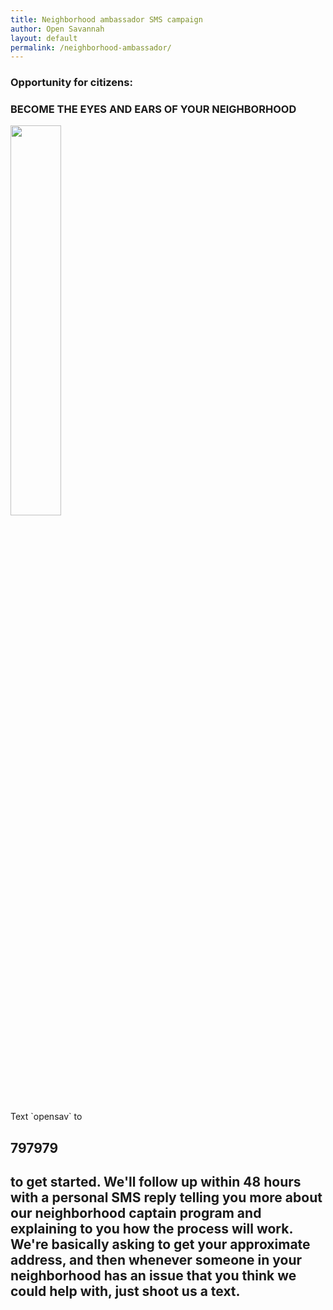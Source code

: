 ```yaml
---
title: Neighborhood ambassador SMS campaign
author: Open Savannah
layout: default
permalink: /neighborhood-ambassador/
---
```


### Opportunity for citizens:
<h3><strong> BECOME THE EYES AND EARS OF YOUR NEIGHBORHOOD</strong></h3>
<img width="40%" src="https://cvlassets.s3.amazonaws.com/np_text-message_526520_4A90E2.png">
<br><br>
Text `opensav` to 
<h2>797979<h2> 
to get started. We'll follow up within 48 hours with a personal SMS reply telling you more about our neighborhood captain program and explaining to you how the process will work. We're basically asking to get your approximate address, and then whenever someone in your neighborhood has an issue that you think we could help with, just shoot us a text. 

